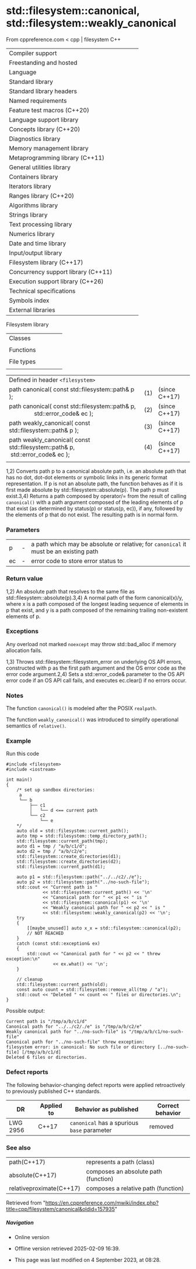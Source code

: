 # std::filesystem::canonical, std::filesystem::weakly_canonical

From cppreference.com
< cpp‎ | filesystem
C++

|  |  |  |  |  |
| --- | --- | --- | --- | --- |
| Compiler support | | | | |
| Freestanding and hosted | | | | |
| Language | | | | |
| Standard library | | | | |
| Standard library headers | | | | |
| Named requirements | | | | |
| Feature test macros (C++20) | | | | |
| Language support library | | | | |
| Concepts library (C++20) | | | | |
| Diagnostics library | | | | |
| Memory management library | | | | |
| Metaprogramming library (C++11) | | | | |
| General utilities library | | | | |
| Containers library | | | | |
| Iterators library | | | | |
| Ranges library (C++20) | | | | |
| Algorithms library | | | | |
| Strings library | | | | |
| Text processing library | | | | |
| Numerics library | | | | |
| Date and time library | | | | |
| Input/output library | | | | |
| Filesystem library (C++17) | | | | |
| Concurrency support library (C++11) | | | | |
| Execution support library (C++26) | | | | |
| Technical specifications | | | | |
| Symbols index | | | | |
| External libraries | | | | |

Filesystem library

|  |  |  |  |  |
| --- | --- | --- | --- | --- |
| Classes | | | | |
| |  |  |  |  |  | | --- | --- | --- | --- | --- | | filesystem::path | | | | | | filesystem::filesystem_error | | | | | | filesystem::directory_entry | | | | | | filesystem::directory_iterator | | | | | | filesystem::recursive_directory_iterator | | | | | | filesystem::file_status | | | | | | filesystem::space_info | | | | | | |  |  |  |  |  | | --- | --- | --- | --- | --- | | filesystem::file_type | | | | | | filesystem::file_time_type | | | | | | filesystem::perms | | | | | | filesystem::perm_options | | | | | | filesystem::copy_options | | | | | | filesystem::directory_options | | | | | |
| Functions | | | | |
| |  |  |  |  |  | | --- | --- | --- | --- | --- | | filesystem::absolute | | | | | | ****filesystem::canonicalfilesystem::weakly_canonical**** | | | | | | filesystem::relativefilesystem::proximate | | | | | | filesystem::copy | | | | | | filesystem::copy_file | | | | | | filesystem::copy_symlink | | | | | | filesystem::create_directory filesystem::create_directories | | | | | | filesystem::create_hard_link | | | | | | filesystem::create_symlink filesystem::create_directory_symlink | | | | | | filesystem::current_path | | | | | | filesystem::temp_directory_path | | | | | | |  |  |  |  |  | | --- | --- | --- | --- | --- | | filesystem::exists | | | | | | filesystem::equivalent | | | | | | filesystem::file_size | | | | | | filesystem::hard_link_count | | | | | | filesystem::last_write_time | | | | | | filesystem::permissions | | | | | | filesystem::read_symlink | | | | | | filesystem::remove filesystem::remove_all | | | | | | filesystem::rename | | | | | | filesystem::resize_file | | | | | | filesystem::space | | | | | | filesystem::status filesystem::symlink_status | | | | | |
| File types | | | | |
| |  |  |  |  |  | | --- | --- | --- | --- | --- | | filesystem::is_block_file | | | | | | filesystem::is_character_file | | | | | | filesystem::is_directory | | | | | | filesystem::is_empty | | | | | | filesystem::status_known | | | | | | |  |  |  |  |  | | --- | --- | --- | --- | --- | | filesystem::is_fifo | | | | | | filesystem::is_other | | | | | | filesystem::is_regular_file | | | | | | filesystem::is_socket | | | | | | filesystem::is_symlink | | | | | |

|  |  |  |
| --- | --- | --- |
| Defined in header `<filesystem>` |  |  |
| path canonical( const std::filesystem::path& p ); | (1) | (since C++17) |
| path canonical( const std::filesystem::path& p,                  std::error_code& ec ); | (2) | (since C++17) |
| path weakly_canonical( const std::filesystem::path& p ); | (3) | (since C++17) |
| path weakly_canonical( const std::filesystem::path& p,                         std::error_code& ec ); | (4) | (since C++17) |
|  |  |  |

1,2) Converts path p to a canonical absolute path, i.e. an absolute path that has no dot, dot-dot elements or symbolic links in its generic format representation. If p is not an absolute path, the function behaves as if it is first made absolute by std::filesystem::absolute(p). The path p must exist.3,4) Returns a path composed by operator/= from the result of calling `canonical()` with a path argument composed of the leading elements of p that exist (as determined by status(p) or status(p, ec)), if any, followed by the elements of p that do not exist. The resulting path is in normal form.

### Parameters

|  |  |  |
| --- | --- | --- |
| p | - | a path which may be absolute or relative; for `canonical` it must be an existing path |
| ec | - | error code to store error status to |

### Return value

1,2) An absolute path that resolves to the same file as std::filesystem::absolute(p).3,4) A normal path of the form canonical(x)/y, where x is a path composed of the longest leading sequence of elements in p that exist, and y is a path composed of the remaining trailing non-existent elements of p.

### Exceptions

Any overload not marked `noexcept` may throw std::bad_alloc if memory allocation fails.

1,3) Throws std::filesystem::filesystem_error on underlying OS API errors, constructed with p as the first path argument and the OS error code as the error code argument.2,4) Sets a std::error_code& parameter to the OS API error code if an OS API call fails, and executes ec.clear() if no errors occur.

### Notes

The function `canonical()` is modeled after the POSIX `realpath`.

The function `weakly_canonical()` was introduced to simplify operational semantics of `relative()`.

### Example

Run this code

```
#include <filesystem>
#include <iostream>
 
int main()
{
    /* set up sandbox directories:
     a
     └── b
         ├── c1
         │   └── d <== current path
         └── c2
             └── e
    */
    auto old = std::filesystem::current_path();
    auto tmp = std::filesystem::temp_directory_path();
    std::filesystem::current_path(tmp);
    auto d1 = tmp / "a/b/c1/d";
    auto d2 = tmp / "a/b/c2/e";
    std::filesystem::create_directories(d1);
    std::filesystem::create_directories(d2);
    std::filesystem::current_path(d1);
 
    auto p1 = std::filesystem::path("../../c2/./e");
    auto p2 = std::filesystem::path("../no-such-file");
    std::cout << "Current path is "
              << std::filesystem::current_path() << '\n'
              << "Canonical path for " << p1 << " is "
              << std::filesystem::canonical(p1) << '\n'
              << "Weakly canonical path for " << p2 << " is "
              << std::filesystem::weakly_canonical(p2) << '\n';
    try
    {
        [[maybe_unused]] auto x_x = std::filesystem::canonical(p2);
        // NOT REACHED
    }
    catch (const std::exception& ex)
    {
        std::cout << "Canonical path for " << p2 << " threw exception:\n"
                  << ex.what() << '\n';
    }
 
    // cleanup
    std::filesystem::current_path(old);
    const auto count = std::filesystem::remove_all(tmp / "a");
    std::cout << "Deleted " << count << " files or directories.\n";
}

```

Possible output:

```
Current path is "/tmp/a/b/c1/d"
Canonical path for "../../c2/./e" is "/tmp/a/b/c2/e"
Weakly canonical path for "../no-such-file" is "/tmp/a/b/c1/no-such-file"
Canonical path for "../no-such-file" threw exception:
filesystem error: in canonical: No such file or directory [../no-such-file] [/tmp/a/b/c1/d]
Deleted 6 files or directories.

```

### Defect reports

The following behavior-changing defect reports were applied retroactively to previously published C++ standards.

| DR | Applied to | Behavior as published | Correct behavior |
| --- | --- | --- | --- |
| LWG 2956 | C++17 | `canonical` has a spurious `base` parameter | removed |

### See also

|  |  |
| --- | --- |
| path(C++17) | represents a path   (class) |
| absolute(C++17) | composes an absolute path   (function) |
| relativeproximate(C++17) | composes a relative path   (function) |

Retrieved from "<https://en.cppreference.com/mwiki/index.php?title=cpp/filesystem/canonical&oldid=157935>"

##### Navigation

- Online version
- Offline version retrieved 2025-02-09 16:39.

- This page was last modified on 4 September 2023, at 08:28.